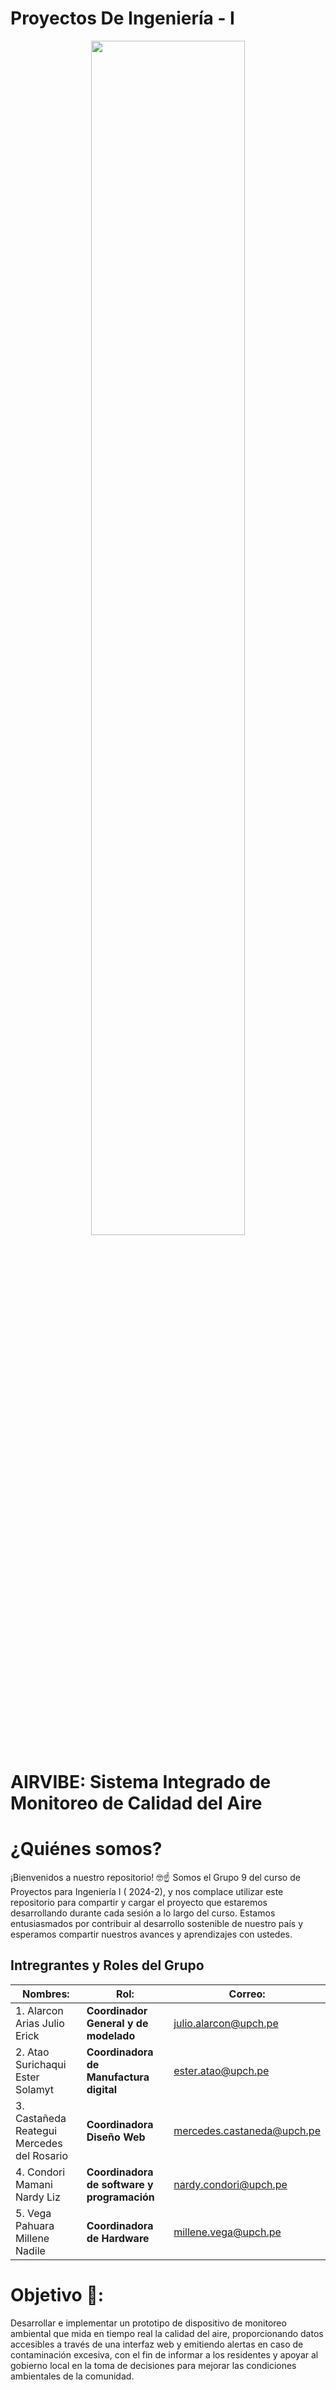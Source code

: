 # Proyectos De Ingeniería - I

<p align="center">
  <img src="https://github.com/JefHuiza/Fundamentos-de-Dise-o/assets/156036185/d3c66dfb-5faa-419b-bf1b-d897ea110ce7" width="70%">
</p>

#  AIRVIBE: Sistema Integrado de Monitoreo de Calidad del Aire

# ¿Quiénes somos? 

¡Bienvenidos a nuestro repositorio! 🤓☝️ Somos el Grupo 9 del curso de Proyectos para Ingeniería I ( 2024-2), y nos complace utilizar este repositorio para compartir y cargar el proyecto que estaremos desarrollando durante cada sesión a lo largo del curso. Estamos entusiasmados por contribuir al desarrollo sostenible de nuestro país y esperamos compartir nuestros avances y aprendizajes con ustedes.


## Intregrantes y Roles del Grupo
|Nombres:                      |Rol:        | Correo: |
|---------------------|---------------------------------|-----------|
|1. Alarcon Arias Julio Erick |  **Coordinador General y de modelado**| julio.alarcon@upch.pe        |
|2. Atao Surichaqui Ester Solamyt| **Coordinadora de Manufactura digital**|ester.atao@upch.pe|
|3. Castañeda Reategui Mercedes del Rosario | **Coordinadora Diseño Web**|mercedes.castaneda@upch.pe|
|4. Condori Mamani Nardy Liz | **Coordinadora de software y programación** |nardy.condori@upch.pe|
|5. Vega Pahuara Millene Nadile | **Coordinadora de Hardware**| millene.vega@upch.pe |



# Objetivo 🌱: 
Desarrollar e implementar un prototipo de dispositivo de monitoreo ambiental que mida en tiempo real la calidad del aire, proporcionando datos accesibles a través de una interfaz web y emitiendo alertas en caso de contaminación excesiva, con el fin de informar a los residentes y apoyar al gobierno local en la toma de decisiones para mejorar las condiciones ambientales de la comunidad.
